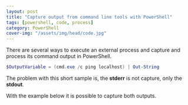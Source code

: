 ```yaml
---
layout: post
title: "Capture output from command line tools with PowerShell"
tags: [powershell, code, process]
category: PowerShell
cover-img: "/assets/img/head/code.jpg"
---
```


There are several ways to execute an external process and capture and process its command output in PowerShell.

```powershell
$OutputVariable = (cmd.exe /c ping localhost) | Out-String
```

The problem with this short sample is, the **stderr** is not capture, only the **stdout**. 

With the example below it is possible to capture both outputs.
<script src="https://gist.github.com/JackGruber/142863ba8c76132d7b704b5decb8a8a8.js"></script>